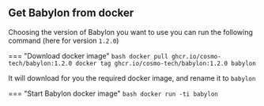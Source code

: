 ## Get Babylon from docker

Choosing the version of Babylon you want to use you can run the following command (here for version `1.2.0`) 

=== "Download docker image"
    ```bash
    docker pull ghcr.io/cosmo-tech/babylon:1.2.0
    docker tag ghcr.io/cosmo-tech/babylon:1.2.0 babylon
    ```

It will download for you the required docker image, and rename it to `babylon`

=== "Start Babylon docker image"
    ```bash
    docker run -ti babylon
    ```